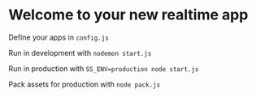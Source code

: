 # Welcome to your new realtime app

Define your apps in `config.js`

Run in development with `nodemon start.js`

Run in production with `SS_ENV=production node start.js`

Pack assets for production with `node pack.js`
